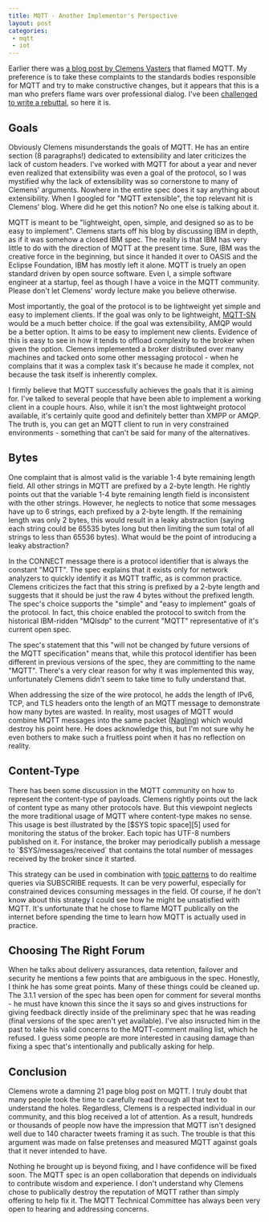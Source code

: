 ```yaml
---
title: MQTT - Another Implementor's Perspective
layout: post
categories:
 - mqtt
 - iot
---
```


Earlier there was [a blog post by Clemens Vasters][1] that flamed MQTT. My preference is to take these complaints to the standards bodies responsible for MQTT and try to make constructive changes, but it appears that this is a man who prefers flame wars over professional dialog. I've been [challenged to write a rebuttal][2], so here it is.


Goals
-----

Obviously Clemens misunderstands the goals of MQTT. He has an entire section (8 paragraphs!) dedicated to extensibility and later criticizes the lack of custom headers. I've worked with MQTT for about a year and never even realized that extensibility was even a goal of the protocol, so I was mystified why the lack of extensibility was so cornerstone to many of Clemens' arguments. Nowhere in the entire spec does it say anything about extensibility. When I googled for "MQTT extensible", the top relevant hit is Clemens' blog. Where did he get this notion? No one else is talking about it.

MQTT is meant to be "lightweight, open, simple, and designed so as to be easy to implement". Clemens starts off his blog by discussing IBM in depth, as if it was somehow a closed IBM spec. The reality is that IBM has very little to do with the direction of MQTT at the present time. Sure, IBM was the creative force in the beginning, but since it handed it over to OASIS and the Eclipse Foundation, IBM has mostly left it alone. MQTT is truely an open standard driven by open source software. Even I, a simple software engineer at a startup, feel as though I have a voice in the MQTT community. Please don't let Clemens' wordy lecture make you believe otherwise.

Most importantly, the goal of the protocol is to be lightweight yet simple and easy to implement clients. If the goal was only to be lightweight, [MQTT-SN][4] would be a much better choice. If the goal was extensibility, AMQP would be a better option. It aims to be easy to implement new clients. Evidence of this is easy to see in how it tends to offload complexity to the broker when given the option. Clemens implemented a broker distributed over many machines and tacked onto some other messaging protocol - when he complains that it was a complex task it's because he made it complex, not because the task itself is inherently complex.

I firmly believe that MQTT successfully achieves the goals that it is aiming for. I've talked to several people that have been able to implement a working client in a couple hours. Also, while it isn't the most lightweight protocol available, it's certainly quite good and definitely better than XMPP or AMQP. The truth is, you can get an MQTT client to run in very constrained environments - something that can't be said for many of the alternatives. 


Bytes
-----

One complaint that is almost valid is the variable 1-4 byte remaining length field. All other strings in MQTT are prefixed by a 2-byte length. He rightly points out that the variable 1-4 byte remaining length field is inconsistent with the other strings. However, he neglects to notice that some messages have up to 6 strings, each prefixed by a 2-byte length. If the remaining length was only 2 bytes, this would result in a leaky abstraction (saying each string could be 65535 bytes long but then limiting the sum total of all strings to less than 65536 bytes). What would be the point of introducing a leaky abstraction?

In the CONNECT message there is a protocol identifier that is always the constant "MQTT". The spec explains that it exists only for network analyzers to quickly identify it as MQTT traffic, as is common practice. Clemens criticizes the fact that this string is prefixed by a 2-byte length and suggests that it should be just the raw 4 bytes without the prefixed length. The spec's choice supports the "simple" and "easy to implement" goals of the protocol. In fact, this choice enabled the protocol to switch from the historical IBM-ridden "MQIsdp" to the current "MQTT" representative of it's current open spec. 

The spec's statement that this "will not be changed by future versions of the MQTT specification" means that, while this protocol identifier has been different in previous versions of the spec, they are committing to the name "MQTT". There's a very clear reason for why it was implemented this way, unfortunately Clemens didn't seem to take time to fully understand that.

When addressing the size of the wire protocol, he adds the length of IPv6, TCP, and TLS headers onto the length of an MQTT message to demonstrate how many bytes are wasted. In reality, most usages of MQTT would combine MQTT messages into the same packet ([Nagling][7]) which would destroy his point here. He does acknowledge this, but I'm not sure why he even bothers to make such a fruitless point when it has no reflection on reality.


Content-Type
------------

There has been some discussion in the MQTT community on how to represent the content-type of payloads. Clemens rightly points out the lack of content type as many other protocols have. But this viewpoint neglects the more traditional usage of MQTT where content-type makes no sense. This usage is best illustrated by the [$SYS topic space][5] used for monitoring the status of the broker. Each topic has UTF-8 numbers published on it. For instance, the broker may periodically publish a message to `$SYS/messages/received` that contains the total number of messages received by the broker since it started.

This strategy can be used in combination with [topic patterns][6] to do realtime queries via SUBSCRIBE requests. It can be very powerful, especially for constrained devices consuming messages in the field. Of course, if he don't know about this strategy I could see how he might be unsatisfied with MQTT. It's unfortunate that he chose to flame MQTT publically on the internet before spending the time to learn how MQTT is actually used in practice.



Choosing The Right Forum
------------------------

When he talks about delivery assurances, data retention, failover and security he mentions a few points that are ambiguous in the spec. Honestly, I think he has some great points. Many of these things could be cleaned up. The 3.1.1 version of the spec has been open for comment for several months - he must have known this since the it says so and gives instructions for giving feedback directly inside of the preliminary spec that he was reading (final versions of the spec aren't yet available). I've also insructed him in the past to take his valid concerns to the MQTT-comment mailing list, which he refused. I guess some people are more interested in causing damage than fixing a spec that's intentionally and publically asking for help.



Conclusion
----------

Clemens wrote a damning 21 page blog post on MQTT. I truly doubt that many people took the time to carefully read through all that text to understand the holes. Regardless, Clemens is a respected individual in our community, and this blog received a lot of attention. As a result, hundreds or thousands of people now have the impression that MQTT isn't designed well due to 140 character tweets framing it as such. The trouble is that this argument was made on false pretenses and measured MQTT against goals that it never intended to have. 

Nothing he brought up is beyond fixing, and I have confidence will be fixed soon. The MQTT spec is an open collaboration that depends on individuals to contribute wisdom and experience. I don't understand why Clemens chose to publically destroy the reputation of MQTT rather than simply offering to help fix it. The MQTT Technical Committee has always been very open to hearing and addressing concerns. 



 [1]: http://vasters.com/clemensv/2014/06/02/MQTT+An+Implementers+Perspective.aspx
 [2]: https://twitter.com/kellabyte/status/473472640364331008
 [3]: https://twitter.com/kellogh/statuses/464063809552797697
 [4]: http://mqtt.org/new/wp-content/uploads/2009/06/MQTT-SN_spec_v1.2.pdf
 [5]: https://github.com/mqtt/mqtt.github.io/wiki/SYS-Topics
 [6]: https://github.com/mqtt/mqtt.github.io/wiki/topic_format
 [7]: http://en.wikipedia.org/wiki/Nagle's_algorithm
